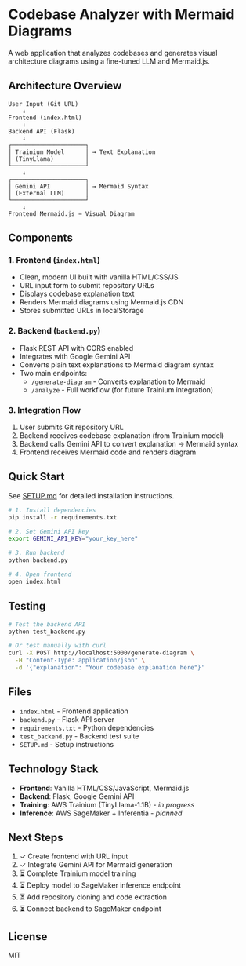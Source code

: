 # Codebase Analyzer with Mermaid Diagrams

A web application that analyzes codebases and generates visual architecture diagrams using a fine-tuned LLM and Mermaid.js.

## Architecture Overview

```
User Input (Git URL)
    ↓
Frontend (index.html)
    ↓
Backend API (Flask)
    ↓
┌─────────────────────┐
│ Trainium Model      │ → Text Explanation
│ (TinyLlama)         │
└─────────────────────┘
    ↓
┌─────────────────────┐
│ Gemini API          │ → Mermaid Syntax
│ (External LLM)      │
└─────────────────────┘
    ↓
Frontend Mermaid.js → Visual Diagram
```

## Components

### 1. Frontend (`index.html`)
- Clean, modern UI built with vanilla HTML/CSS/JS
- URL input form to submit repository URLs
- Displays codebase explanation text
- Renders Mermaid diagrams using Mermaid.js CDN
- Stores submitted URLs in localStorage

### 2. Backend (`backend.py`)
- Flask REST API with CORS enabled
- Integrates with Google Gemini API
- Converts plain text explanations to Mermaid diagram syntax
- Two main endpoints:
  - `/generate-diagram` - Converts explanation to Mermaid
  - `/analyze` - Full workflow (for future Trainium integration)

### 3. Integration Flow
1. User submits Git repository URL
2. Backend receives codebase explanation (from Trainium model)
3. Backend calls Gemini API to convert explanation → Mermaid syntax
4. Frontend receives Mermaid code and renders diagram

## Quick Start

See [SETUP.md](SETUP.md) for detailed installation instructions.

```bash
# 1. Install dependencies
pip install -r requirements.txt

# 2. Set Gemini API key
export GEMINI_API_KEY="your_key_here"

# 3. Run backend
python backend.py

# 4. Open frontend
open index.html
```

## Testing

```bash
# Test the backend API
python test_backend.py

# Or test manually with curl
curl -X POST http://localhost:5000/generate-diagram \
  -H "Content-Type: application/json" \
  -d '{"explanation": "Your codebase explanation here"}'
```

## Files

- `index.html` - Frontend application
- `backend.py` - Flask API server
- `requirements.txt` - Python dependencies
- `test_backend.py` - Backend test suite
- `SETUP.md` - Setup instructions

## Technology Stack

- **Frontend**: Vanilla HTML/CSS/JavaScript, Mermaid.js
- **Backend**: Flask, Google Gemini API
- **Training**: AWS Trainium (TinyLlama-1.1B) - *in progress*
- **Inference**: AWS SageMaker + Inferentia - *planned*

## Next Steps

1. ✓ Create frontend with URL input
2. ✓ Integrate Gemini API for Mermaid generation
3. ⏳ Complete Trainium model training
4. ⏳ Deploy model to SageMaker inference endpoint
5. ⏳ Add repository cloning and code extraction
6. ⏳ Connect backend to SageMaker endpoint

## License

MIT